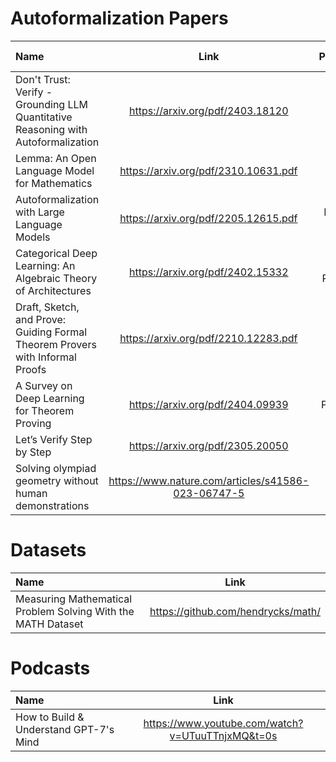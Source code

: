 # Autoformalization Papers
| Name | Link  | Published | % Understood | Status |
| :--- | :----: | :----: | :----: | ---: |
| Don't Trust: Verify - Grounding LLM Quantitative Reasoning with Autoformalization | https://arxiv.org/pdf/2403.18120 | 	ICLR 2024 | | Unread |
| Lemma: An Open Language Model for Mathematics | https://arxiv.org/pdf/2310.10631.pdf | 2023 | | Unread |
| Autoformalization with Large Language Models | https://arxiv.org/pdf/2205.12615.pdf | NeurIPS 2024 |  | Unread |
| Categorical Deep Learning: An Algebraic Theory of Architectures | https://arxiv.org/pdf/2402.15332 | Work in Progress | | Unread |
| Draft, Sketch, and Prove: Guiding Formal Theorem Provers with Informal Proofs | https://arxiv.org/pdf/2210.12283.pdf | ICLR 2023 | | Unread |
| A Survey on Deep Learning for Theorem Proving | https://arxiv.org/pdf/2404.09939 | Pre-Print | | Unread |
| Let’s Verify Step by Step | https://arxiv.org/pdf/2305.20050 | OpenAI | | Unread |
| Solving olympiad geometry without human demonstrations | https://www.nature.com/articles/s41586-023-06747-5 | Nature | | Unread |


# Datasets
| Name | Link |
| :--- | :----: |
| Measuring Mathematical Problem Solving With the MATH Dataset | https://github.com/hendrycks/math/ |

# Podcasts
| Name | Link |
| :--- | :----: |
| How to Build & Understand GPT-7's Mind | https://www.youtube.com/watch?v=UTuuTTnjxMQ&t=0s |
